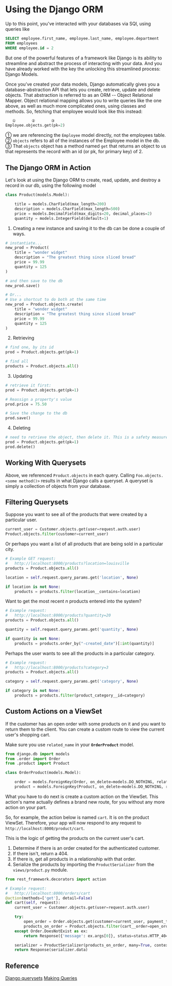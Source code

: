 # Using the Django ORM
Up to this point, you've interacted with your databases via SQl, using queries like
```sql
SELECT employee.first_name, employee.last_name, employee.department
FROM employees
WHERE employee.id = 2
```

But one of the powerful features of a framework like Django is its ability to streamline and abstract the process of interacting with your data. And you have already worked with the key the unlocking this streamlined process: Django Models.

Once you’ve created your data models, Django automatically gives you a database-abstraction API that lets you create, retrieve, update and delete objects. That abstraction is referred to as an ORM -- Object Relational Mapper. Object relational mapping allows you to write queries like the one above, as well as much more complicated ones, using classes and methods. So, fetching that employee would look like this instead:

```py
   ①       ②       ③
Employee.objects.get(pk=2)
```

① we are referencing the `Employee` model directly, not the employees table.  
② `objects` refers to all of the instances of the Employee model in the db.  
③ That `objects` object has a method named `get` that returns an object to us that represents the record with an id (or pk, for primary key) of 2.

## The Django ORM in Action
Let's look at using the Django ORM to create, read, update, and destroy a record in our db, using the following model

```py
class Product(models.Model):

    title = models.CharField(max_length=200)
    description = models.CharField(max_length=500)
    price = models.DecimalField(max_digits=20, decimal_places=2)
    quantity = models.IntegerField(default=1)
```

1. Creating a new instance and saving it to the db can be done a couple of ways.
```py
# instantiate...
new_prod = Product(
    title = "wonder widget"
    description = "The greatest thing since sliced bread"
    price = 99.99
    quantity = 125
)

# and then save to the db
new_prod.save()

# Or...
# Use a shortcut to do both at the same time
new_prod = Product.objects.create(
    title = "wonder widget"
    description = "The greatest thing since sliced bread"
    price = 99.99
    quantity = 125
)
```
2. Retrieving
```py
# find one, by its id
prod = Product.objects.get(pk=1)

# find all
products = Product.objects.all()
```
3. Updating
```py
# retrieve it first:
prod = Product.objects.get(pk=1)

# Reassign a property's value
prod.price = 75.50

# Save the change to the db
prod.save()

```
4. Deleting
```py
# need to retrieve the object, then delete it. This is a safety measure that keeps up from deleting a whole collection accidentaly
prod = Product.objects.get(pk=1)
prod.delete()
```

## Working With Querysets
Above, we referenced `Product.objects` in each query. Calling `Foo.objects.<some method()>` results in what Django calls a queryset. A queryset is simply a collection of objects from your database.


## Filtering Querysets
Suppose you want to see all of the products that were created by a particular user.

```py
current_user = Customer.objects.get(user=request.auth.user)
Product.objects.filter(customer=current_user)
```

Or perhaps you want a list of all products that are being sold in a particular city.

```py
# Example GET request:
#   http://localhost:8000/products?location=louisville
products = Product.objects.all()

location = self.request.query_params.get('location', None)

if location is not None:
    products = products.filter(location__contains=location)
```

Want to get the most recent _n_ products entered into the system?

```py
# Example request:
#   http://localhost:8000/products?quantity=20
products = Product.objects.all()

quantity = self.request.query_params.get('quantity', None)

if quantity is not None:
    products = products.order_by("-created_date")[:int(quantity)]

```

Perhaps the user wants to see all the products in a particular category.

```py
# Example request:
#   http://localhost:8000/products?category=3
products = Product.objects.all()

category = self.request.query_params.get('category', None)

if category is not None:
    products = products.filter(product_category__id=category)
```

## Custom Actions on a ViewSet

If the customer has an open order with some products on it and you want to return them to the client. You can create a custom route to view the current user's shopping cart.

Make sure you use `related_name` in your **`OrderProduct`** model.

```py
from django.db import models
from .order import Order
from .product import Product

class OrderProduct(models.Model):

    order = models.ForeignKey(Order, on_delete=models.DO_NOTHING, related_name="cart")
    product = models.ForeignKey(Product, on_delete=models.DO_NOTHING, related_name="cart")
```

What you have to do next is create a custom action on the ViewSet. This action's name actually defines a brand new route, for you without any more action on your part.

So, for example, the action below is named `cart`. It is on the product ViewSet. Therefore, your app will now respond to any request to `http://localhost:8000/product/cart`.

This is the logic of getting the products on the current user's cart.

1. Determine if there is an order created for the authenticated customer.
1. If there isn't, return a 404.
1. If there is, get all products in a relationship with that order.
1. Serialize the products by importing the `ProductSerializer` from the `views/product.py` module.

```py
from rest_framework.decorators import action

# Example request:
#   http://localhost:8000/orders/cart
@action(methods=['get'], detail=False)
def cart(self, request):
    current_user = Customer.objects.get(user=request.auth.user)

    try:
        open_order = Order.objects.get(customer=current_user, payment_type=None)
        products_on_order = Product.objects.filter(cart__order=open_order)
    except Order.DoesNotExist as ex:
        return Response({'message': ex.args[0]}, status=status.HTTP_404_NOT_FOUND)

    serializer = ProductSerializer(products_on_order, many=True, context={'request': request})
    return Response(serializer.data)
```

## Reference
[Django querysets](https://docs.djangoproject.com/en/3.0/ref/models/querysets/#queryset-api)
[Making Queries](https://docs.djangoproject.com/en/3.0/topics/db/queries/)
